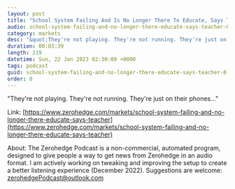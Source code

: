 ```yaml
---
layout: post
title: "School System Failing And Is No Longer There To Educate, Says Teacher"
audio: school-system-failing-and-no-longer-there-educate-says-teacher-0
category: markets
desc: "&quot;They're not playing. They're not running. They're just on their phones...&quot;"
duration: 00:03:39
length: 219
datetime: Sun, 22 Jan 2023 02:30:00 +0000
tags: podcast
guid: school-system-failing-and-no-longer-there-educate-says-teacher-0
order: 0
---
```

&quot;They're not playing. They're not running. They're just on their phones...&quot;

Link: [https://www.zerohedge.com/markets/school-system-failing-and-no-longer-there-educate-says-teacher](https://www.zerohedge.com/markets/school-system-failing-and-no-longer-there-educate-says-teacher)

About: The Zerohedge Podcast is a non-commercial, automated program, designed to give people a way to get news from Zerohedge in an audio format.  I am actively working on tweaking and improving the setup to create a better listening experience (December 2022).  Suggestions are welcome: [zerohedgePodcast@outlook.com](mailto:zerohedgePodcast@outlook.com)